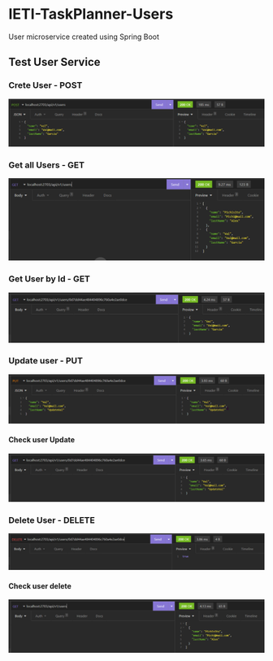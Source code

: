 # IETI-TaskPlanner-Users

User microservice created using Spring Boot

## Test User Service 

### Crete User - POST 

![](src/main/resources/static/img/lab01/01-postUser.png)

### Get all Users - GET

![](src/main/resources/static/img/lab01/02-getAllUsers.png)

### Get User by Id - GET

![](src/main/resources/static/img/lab01/03-getById.png)

### Update user - PUT 

![](src/main/resources/static/img/lab01/04-updateUser.png)

#### Check user Update

![](src/main/resources/static/img/lab01/05-checkUpdate.png)

### Delete User - DELETE

![](src/main/resources/static/img/lab01/06-deleteUser.png)

#### Check user delete

![](src/main/resources/static/img/lab01/07-checkDelete.png)


